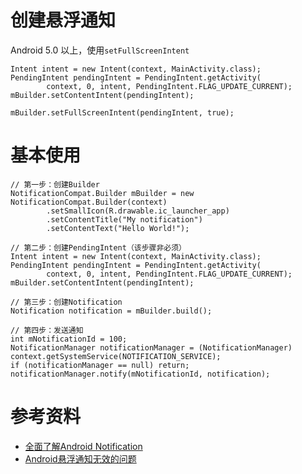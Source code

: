 # 创建悬浮通知

Android 5.0 以上，使用`setFullScreenIntent`

```
Intent intent = new Intent(context, MainActivity.class);
PendingIntent pendingIntent = PendingIntent.getActivity(
        context, 0, intent, PendingIntent.FLAG_UPDATE_CURRENT);
mBuilder.setContentIntent(pendingIntent);

mBuilder.setFullScreenIntent(pendingIntent, true);
```

# 基本使用

```
// 第一步：创建Builder
NotificationCompat.Builder mBuilder = new NotificationCompat.Builder(context)
        .setSmallIcon(R.drawable.ic_launcher_app)
        .setContentTitle("My notification")
        .setContentText("Hello World!");

// 第二步：创建PendingIntent（该步骤非必须）
Intent intent = new Intent(context, MainActivity.class);
PendingIntent pendingIntent = PendingIntent.getActivity(
        context, 0, intent, PendingIntent.FLAG_UPDATE_CURRENT);
mBuilder.setContentIntent(pendingIntent);

// 第三步：创建Notification
Notification notification = mBuilder.build();

// 第四步：发送通知
int mNotificationId = 100;
NotificationManager notificationManager = (NotificationManager) context.getSystemService(NOTIFICATION_SERVICE);
if (notificationManager == null) return;
notificationManager.notify(mNotificationId, notification);
```

# 参考资料

- [全面了解Android Notification](https://www.jianshu.com/p/22e27a639787)
- [Android悬浮通知无效的问题](http://blog.csdn.net/firedancer0089/article/details/72866589)